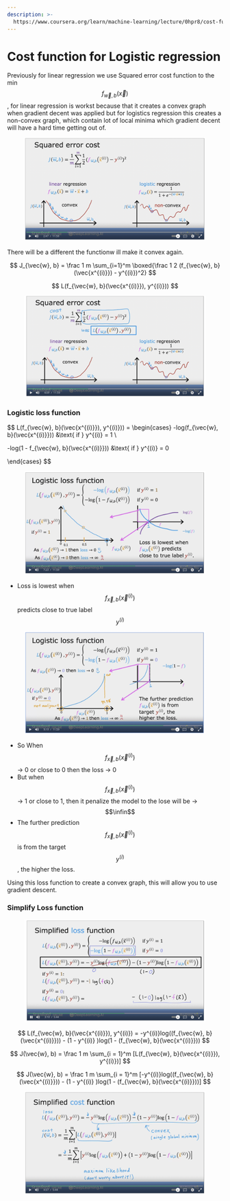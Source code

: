 ```yaml
---
description: >-
  https://www.coursera.org/learn/machine-learning/lecture/0hpr8/cost-function-for-logistic-regression
---
```


# Cost function for Logistic regression

Previously for linear regression we use Squared error cost function to the min $$f_{\vec{w}, b}(\vec{x})$$, for linear regression is workst because that it creates a convex graph when gradient decent was applied but for logistics regression this creates a non-convex graph, which contain lot of local minima which gradient decent will have a hard time getting out of.&#x20;

<figure><img src="../../.gitbook/assets/image (16).png" alt=""><figcaption></figcaption></figure>

There will be a different the functionw ill make it convex again.&#x20;

$$
J_{\vec{w}, b} = \frac 1 m \sum_{i=1}^m \boxed{\frac 1 2 (f_{\vec{w}, b}(\vec{x^{(i)}}) - y^{(i)})^2}
$$

$$
L(f_{\vec{w}, b}(\vec{x^{(i)}}), y^{(i)}))
$$

<figure><img src="../../.gitbook/assets/image.png" alt=""><figcaption></figcaption></figure>

### Logistic loss function

$$
L(f_{\vec{w}, b}(\vec{x^{(i)}}), y^{(i)})) = \begin{cases} -log(f_{\vec{w}, b}(\vec{x^{(i)}})) &\text{ if } y^{(i)} = 1 \\

-log(1 - f_{\vec{w}, b}(\vec{x^{(i)}})) &\text{ if } y^{(i)} = 0 

\end{cases}
$$

<figure><img src="../../.gitbook/assets/image (24).png" alt=""><figcaption></figcaption></figure>

*   Loss is lowest when $$f_{\vec{x},b}(\vec{x}^{(i)})$$predicts close to true label $$y^{(i)}$$



<figure><img src="../../.gitbook/assets/image (9).png" alt=""><figcaption></figcaption></figure>

* So When $$f_{\vec{x},b}(\vec{x}^{(i)})$$-> 0 or close to 0 then the loss -> 0
* But when $$f_{\vec{x},b}(\vec{x}^{(i)})$$-> 1 or close to 1, then it penalize the model to the lose will be ->$$\infin$$
*   The further prediction $$f_{\vec{x},b}(\vec{x}^{(i)})$$is from the target $$y^{(i)}$$, the higher the loss.



Using this loss function to create a convex graph, this will allow you to use gradient descent.&#x20;

### Simplify Loss function

&#x20;

<figure><img src="../../.gitbook/assets/image (1).png" alt=""><figcaption></figcaption></figure>

$$
L(f_{\vec{w}, b}(\vec{x^{(i)}}), y^{(i)}) = -y^{(i)}log((f_{\vec{w}, b}(\vec{x^{(i)}})) - (1 - y^{(i)} )log(1 - (f_{\vec{w}, b}(\vec{x^{(i)}}))
$$

$$
J(\vec{w}, b) = \frac 1 m \sum_{i = 1}^m [L(f_{\vec{w}, b}(\vec{x^{(i)}}), y^{(i)})]
$$

$$
J(\vec{w}, b) = \frac 1 m \sum_{i = 1}^m [-y^{(i)}log((f_{\vec{w}, b}(\vec{x^{(i)}})) - (1 - y^{(i)} )log(1 - (f_{\vec{w}, b}(\vec{x^{(i)}}))]
$$

<figure><img src="../../.gitbook/assets/image (3).png" alt=""><figcaption></figcaption></figure>



